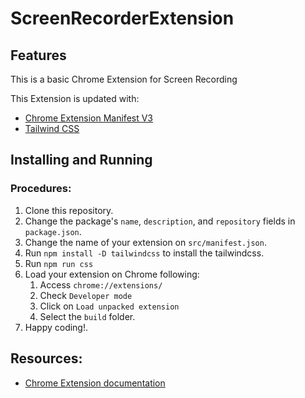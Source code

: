 # ScreenRecorderExtension


## Features

This is a basic Chrome Extension for Screen Recording

This Extension is updated with:

- [Chrome Extension Manifest V3](https://developer.chrome.com/docs/extensions/mv3/intro/mv3-overview/)
- [Tailwind CSS](https://tailwindcss.com/docs/installation)


## Installing and Running

### Procedures:


1. Clone this repository.
2. Change the package's `name`, `description`, and `repository` fields in `package.json`.
4. Change the name of your extension on `src/manifest.json`.
5. Run `npm install -D tailwindcss` to install the tailwindcss.
6. Run `npm run css`
8. Load your extension on Chrome following:
   1. Access `chrome://extensions/`
   2. Check `Developer mode`
   3. Click on `Load unpacked extension`
   4. Select the `build` folder.
9. Happy coding!.


## Resources:

- [Chrome Extension documentation](https://developer.chrome.com/extensions/getstarted)
